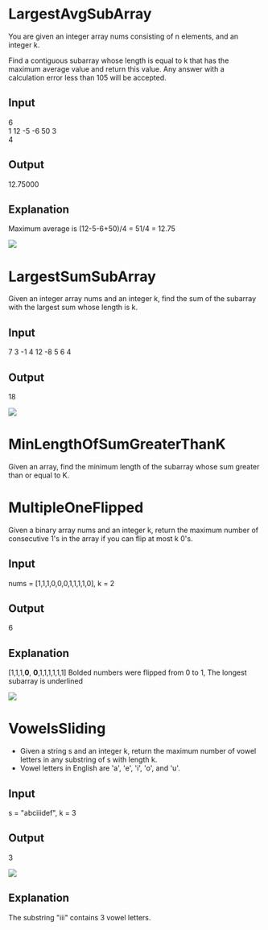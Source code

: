# LargestAvgSubArray

You are given an integer array nums consisting of n elements, and an integer k.

Find a contiguous subarray whose length is equal to k that has the maximum average value and return this value. Any answer with a calculation error less than 105 will be accepted.

## Input

6 <br>
1 12 -5 -6 50 3 <br>
4

## Output

12.75000

## Explanation
 
Maximum average is (12-5-6+50)/4 = 51/4 = 12.75

<img src="https://github.com/Syed-Javith/Winter-Camp-DSA/blob/master/Arrays/SlidingWindow/TestProblems/image%20(1).png"/>

# LargestSumSubArray

Given an integer array nums and an integer k, find the sum of the subarray with the largest sum whose length is k.

## Input

7
3 -1 4 12 -8 5 6
4

## Output

18

<img src="https://github.com/Syed-Javith/Winter-Camp-DSA/blob/master/Arrays/SlidingWindow/TestProblems/image%20(2).png" />

# MinLengthOfSumGreaterThanK

Given an array, find the minimum length of the subarray whose sum greater than or equal to K.

# MultipleOneFlipped

Given a binary array nums and an integer k, return the maximum number of consecutive 1's in the array if you can flip at most k 0's.

## Input

nums = [1,1,1,0,0,0,1,1,1,1,0], k = 2

## Output

6

## Explanation

[1,1,1,**0**, **0**,1,1,1,1,1,1] Bolded numbers were flipped from 0 to 1, The longest subarray is underlined

<img src="https://github.com/Syed-Javith/Winter-Camp-DSA/blob/master/Arrays/SlidingWindow/TestProblems/image.png"/>

# VowelsSliding

 - Given a string s and an integer k, return the maximum number of vowel letters in any substring of s with length k.
 - Vowel letters in English are 'a', 'e', 'i', 'o', and 'u'.

## Input
 
s = "abciiidef", k = 3

## Output
 
3

<img src="https://github.com/Syed-Javith/Winter-Camp-DSA/blob/master/Arrays/SlidingWindow/TestProblems/image%20(3).png"/>

## Explanation 

The substring "iii" contains 3 vowel letters.